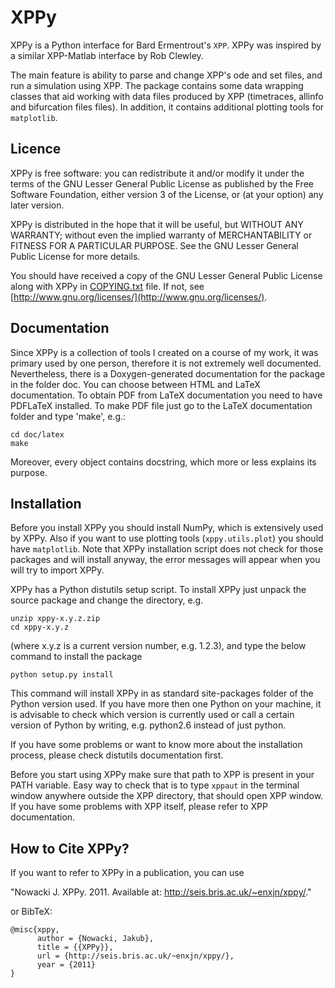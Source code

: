 # XPPy

XPPy is a Python interface for Bard Ermentrout's `XPP`. XPPy was inspired by a
similar XPP-Matlab interface by Rob Clewley.

The main feature is ability to parse and change XPP's ode and set files, and
run a simulation using XPP. The package contains some data wrapping classes
that aid working with data files produced by XPP (timetraces, allinfo and
bifurcation files files). In addition, it contains additional plotting tools
for `matplotlib`.

## Licence
XPPy is free software: you can redistribute it and/or modify it under the terms
of the GNU Lesser General Public License as published by the Free Software
Foundation, either version 3 of the License, or (at your option) any
later version.

XPPy is distributed in the hope that it will be useful, but WITHOUT ANY WARRANTY;
without even the implied warranty of MERCHANTABILITY or FITNESS FOR A PARTICULAR
PURPOSE. See the GNU Lesser General Public License for more details.

You should have received a copy of the GNU Lesser General Public License along
with XPPy in [COPYING.txt](COPYING.txt) file. If not, see [http://www.gnu.org/licenses/](http://www.gnu.org/licenses/).

## Documentation
Since XPPy is a collection of tools I created on a course of my work, it was
primary used by one person, therefore it is not extremely well documented.
Nevertheless, there is a Doxygen-generated documentation for the package in
the folder doc. You can choose between HTML and LaTeX documentation.
To obtain PDF from LaTeX documentation you need to have PDFLaTeX installed.
To make PDF file just go to the LaTeX documentation folder and type 'make', e.g.:
```
cd doc/latex
make
```
Moreover, every object contains docstring, which more or less explains
its purpose.

## Installation
Before you install XPPy you should install NumPy, which is extensively used
by XPPy. Also if you want to use plotting tools (`xppy.utils.plot`) you should
have `matplotlib`. Note that XPPy installation script does not check for those
packages and will install anyway, the error messages will appear when you will
try to import XPPy.

XPPy has a Python distutils setup script. To install XPPy just unpack the
source package and change the directory, e.g.
```
unzip xppy-x.y.z.zip
cd xppy-x.y.z
```
(where x.y.z is a current version number, e.g. 1.2.3), and type the below
command to install the package
```
python setup.py install
```
This command will install XPPy in as standard site-packages folder of the
Python version used. If you have more then one Python on your machine, it is
advisable to check which version is currently used or call a certain version of
Python by writing, e.g. python2.6 instead of just python.

If you have some problems or want to know more about the installation process,
please check distutils documentation first.

Before you start using XPPy make sure that path to XPP is present in your PATH
variable. Easy way to check that is to type `xppaut` in the terminal window
anywhere outside the XPP directory, that should open XPP window. If you have
some problems with XPP itself, please refer to XPP documentation.

## How to Cite XPPy?
If you want to refer to XPPy in a publication, you can use

"Nowacki J. XPPy. 2011. Available at: http://seis.bris.ac.uk/~enxjn/xppy/."

or BibTeX:
```
@misc{xppy,
      author = {Nowacki, Jakub},
      title = {{XPPy}},
      url = {http://seis.bris.ac.uk/~enxjn/xppy/},
      year = {2011}
}
```
